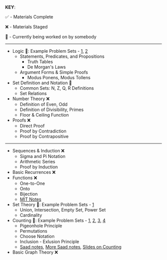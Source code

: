 __KEY__:

✅ - Materials Complete

❌ - Materials Staged

🔨 - Currently being worked on by somebody

___

* Logic 🔨: Example Problem Sets -  [1](https://people.umass.edu/klement/100/logic-worksheet.html), [2](https://faculty.fordham.edu/klima/SymbolicLogic/Logic-Home-Exercises-1-PL.pdf)
    * Statements, Predicates, and Propositions
        * Truth Tables
        * De Morgan's Laws
    * Argument Forms & Simple Proofs
        * Modus Ponens, Modus Tollens
* Set Definition and Notation 🔨
    * Common Sets: N, Z, Q, R Definitions
    * Set Relations
* Number Theory ❌
    * Definition of Even, Odd
    * Definition of Divisibility, Primes
    * Floor & Ceiling Function
* Proofs ❌
    * Direct Proof
    * Proof by Contradiction
    * Proof by Contrapositive

___

* Sequences & Induction ❌
    * Sigma and Pi Notation
    * Arithmetic Series
    * Proof by Induction
* Basic Recurrences ❌
* Functions ❌
    * One-to-One
    * Onto
    * Bijection
    * [MIT Notes](https://ocw.mit.edu/courses/electrical-engineering-and-computer-science/6-042j-mathematics-for-computer-science-spring-2015/readings/MIT6_042JS15_Session7.pdf)
* Set Theory 🔨: Example Problem Sets - [1](https://ocw.mit.edu/courses/electrical-engineering-and-computer-science/6-042j-mathematics-for-computer-science-spring-2015/assignments/MIT6_042JS15_ps2.pdf)
    * Union, Intersection, Empty Set, Power Set
    * Cardinality
* Counting 🔨: Example Problem Sets - [1](http://www.cs.hunter.cuny.edu/~saad/courses/dm/hw/hw1.pdf), [2](http://www.cs.hunter.cuny.edu/~saad/courses/dm/hw/hw2.pdf), [3](http://homepages.gac.edu/~holte/courses/mcs256/documents/countingprobs.pdf), [4](https://www3.nd.edu/~dgalvin1/10120/10120_S16/Topic06_6p6_Galvin.pdf)
    * Pigeonhole Principle
    * Permutations
    * Choose Notation
    * Inclusion - Exlusion Principle
    * [Saad notes](http://www.cs.hunter.cuny.edu/~saad/courses/dm/notes/note2.pdf), [More Saad notes](http://www.cs.hunter.cuny.edu/~saad/courses/dm/notes/note4.pdf), [Slides on Counting](https://www.inf.ed.ac.uk/teaching/courses/dmmr/slides/14-15/Ch6.pdf)
* Basic Graph Theory ❌
